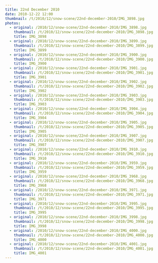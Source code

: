 ```yaml
---
title: 22nd December 2010
date: 2010-12-22 12:00
thumbnail: /t/2010/12/snow-scene/22nd-december-2010/IMG_3898.jpg
photos:
  - original: /2010/12/snow-scene/22nd-december-2010/IMG_3898.jpg
    thumbnail: /t/2010/12/snow-scene/22nd-december-2010/IMG_3898.jpg
    title: IMG_3898
  - original: /2010/12/snow-scene/22nd-december-2010/IMG_3899.jpg
    thumbnail: /t/2010/12/snow-scene/22nd-december-2010/IMG_3899.jpg
    title: IMG_3899
  - original: /2010/12/snow-scene/22nd-december-2010/IMG_3900.jpg
    thumbnail: /t/2010/12/snow-scene/22nd-december-2010/IMG_3900.jpg
    title: IMG_3900
  - original: /2010/12/snow-scene/22nd-december-2010/IMG_3901.jpg
    thumbnail: /t/2010/12/snow-scene/22nd-december-2010/IMG_3901.jpg
    title: IMG_3901
  - original: /2010/12/snow-scene/22nd-december-2010/IMG_3902.jpg
    thumbnail: /t/2010/12/snow-scene/22nd-december-2010/IMG_3902.jpg
    title: IMG_3902
  - original: /2010/12/snow-scene/22nd-december-2010/IMG_3903.jpg
    thumbnail: /t/2010/12/snow-scene/22nd-december-2010/IMG_3903.jpg
    title: IMG_3903
  - original: /2010/12/snow-scene/22nd-december-2010/IMG_3904.jpg
    thumbnail: /t/2010/12/snow-scene/22nd-december-2010/IMG_3904.jpg
    title: IMG_3904
  - original: /2010/12/snow-scene/22nd-december-2010/IMG_3905.jpg
    thumbnail: /t/2010/12/snow-scene/22nd-december-2010/IMG_3905.jpg
    title: IMG_3905
  - original: /2010/12/snow-scene/22nd-december-2010/IMG_3907.jpg
    thumbnail: /t/2010/12/snow-scene/22nd-december-2010/IMG_3907.jpg
    title: IMG_3907
  - original: /2010/12/snow-scene/22nd-december-2010/IMG_3910.jpg
    thumbnail: /t/2010/12/snow-scene/22nd-december-2010/IMG_3910.jpg
    title: IMG_3910
  - original: /2010/12/snow-scene/22nd-december-2010/IMG_3959.jpg
    thumbnail: /t/2010/12/snow-scene/22nd-december-2010/IMG_3959.jpg
    title: IMG_3959
  - original: /2010/12/snow-scene/22nd-december-2010/IMG_3968.jpg
    thumbnail: /t/2010/12/snow-scene/22nd-december-2010/IMG_3968.jpg
    title: IMG_3968
  - original: /2010/12/snow-scene/22nd-december-2010/IMG_3971.jpg
    thumbnail: /t/2010/12/snow-scene/22nd-december-2010/IMG_3971.jpg
    title: IMG_3971
  - original: /2010/12/snow-scene/22nd-december-2010/IMG_3995.jpg
    thumbnail: /t/2010/12/snow-scene/22nd-december-2010/IMG_3995.jpg
    title: IMG_3995
  - original: /2010/12/snow-scene/22nd-december-2010/IMG_3998.jpg
    thumbnail: /t/2010/12/snow-scene/22nd-december-2010/IMG_3998.jpg
    title: IMG_3998
  - original: /2010/12/snow-scene/22nd-december-2010/IMG_4000.jpg
    thumbnail: /t/2010/12/snow-scene/22nd-december-2010/IMG_4000.jpg
    title: IMG_4000
  - original: /2010/12/snow-scene/22nd-december-2010/IMG_4001.jpg
    thumbnail: /t/2010/12/snow-scene/22nd-december-2010/IMG_4001.jpg
    title: IMG_4001
---
```

